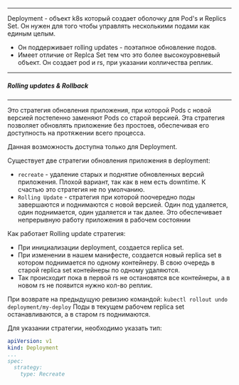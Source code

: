 
---
Deployment - объект k8s который создает оболочку для Pod's и Replics Set. Он нужен для того чтобы управлять несколькими подами как единым целым. 
- Он поддерживает rolling updates - поэтапное обновление подов.
- Имеет отличие от Replca Set тем что это более высокоуровневый объект. Он создает pod и rs, при указании колличества реплик.



---
##### Rolling updates & Rollback
---
Это стратегия обновления приложения, при которой Pods с новой версией постепенно заменяют Pods со старой версией. Эта стратегия позволяет обновлять приложение без простоев, обеспечивая его доступность на протяжении всего процесса.

Данная возможность доступна только для Deployment.

Существует две стратегии обновления приложения в deployment:
- `recreate` - удаление старых и поднятие обновленных версий приложения. Плохой вариант, так как в нем есть downtime. К счастью это стратегия не по умолчанию.
- `Rolling Update` - стратегия при которой поочередно поды завершаются и поднимаются с новой версией. Один под удаляется, один поднимается, один удаляется и так далее. Это обеспечивает непрерывную работу приложения в рабочем состоянии

Как работает Rolling update стратегия:
- При инициализации deployment, создается replica set.
- При изменении в нашем манифесте, создается новый replica set в котором поднимается по одному контейнеру. В свою очередь в старой replica set контейнеры по одному удаляются.
- Так происходит пока в первой rs не остановятся все контейнеры, а в новом rs не появится нужно кол-во реплик.

При возврате на предыдущую ревизию командой:
`kubectl rollout undo deployment/my-deploy`
Поды в текущем рабочем replica set останавливаются, а в старом rs поднимаются.

Для указании стратегии, необходимо указать тип:
```yaml
apiVersion: v1
kind: Deployment
...
spec:
  strategy:
    type: Recreate
```
